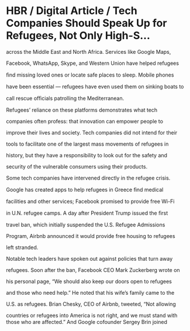 # HBR / Digital Article / Tech Companies Should Speak Up for Refugees, Not Only High-S…

across the Middle East and North Africa. Services like Google Maps,

Facebook, WhatsApp, Skype, and Western Union have helped refugees

ﬁnd missing loved ones or locate safe places to sleep. Mobile phones

have been essential — refugees have even used them on sinking boats to

call rescue oﬃcials patrolling the Mediterranean.

Refugees’ reliance on these platforms demonstrates what tech

companies often profess: that innovation can empower people to

improve their lives and society. Tech companies did not intend for their

tools to facilitate one of the largest mass movements of refugees in

history, but they have a responsibility to look out for the safety and

security of the vulnerable consumers using their products.

Some tech companies have intervened directly in the refugee crisis.

Google has created apps to help refugees in Greece ﬁnd medical

facilities and other services; Facebook promised to provide free Wi-Fi

in U.N. refugee camps. A day after President Trump issued the ﬁrst

travel ban, which initially suspended the U.S. Refugee Admissions

Program, Airbnb announced it would provide free housing to refugees

left stranded.

Notable tech leaders have spoken out against policies that turn away

refugees. Soon after the ban, Facebook CEO Mark Zuckerberg wrote on

his personal page, “We should also keep our doors open to refugees

and those who need help.” He noted that his wife’s family came to the

U.S. as refugees. Brian Chesky, CEO of Airbnb, tweeted, “Not allowing

countries or refugees into America is not right, and we must stand with those who are aﬀected.” And Google cofounder Sergey Brin joined
